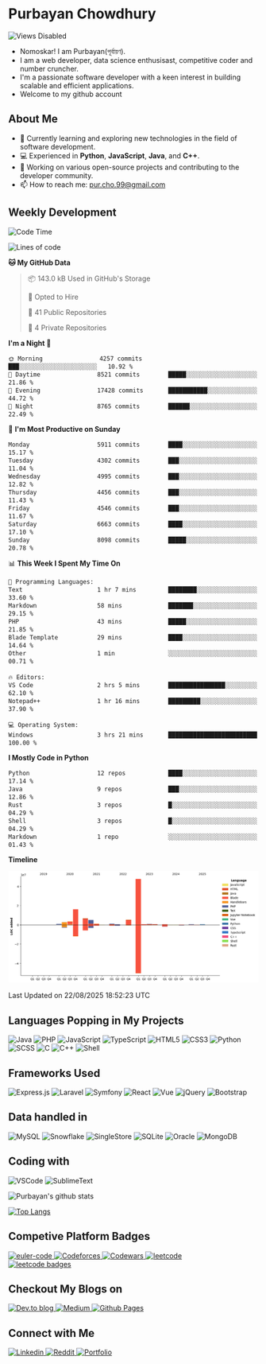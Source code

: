 # Purbayan Chowdhury

![Views Disabled](https://komarev.com/ghpvc?username=shivishbrahma&style=for-the-badge&color=green)

- Nomoskar! I am Purbayan(পূর্বায়ণ).
- I am a web developer, data science enthusisast, competitive coder and number cruncher.
- I'm a passionate software developer with a keen interest in building scalable and efficient applications.
- Welcome to my github account

## About Me

- 🌱 Currently learning and exploring new technologies in the field of software development.
- 💻 Experienced in **Python**, **JavaScript**, **Java**, and **C++**.
- 🔭 Working on various open-source projects and contributing to the developer community.
- 📫 How to reach me: [pur.cho.99@gmail.com](mailto:pur.cho.99@gmail.com)

<!--
## Quote for the Day

![Quote](https://github-readme-quotes.herokuapp.com/quote?theme=dracula)
-->
## Weekly Development
<!--START_SECTION:waka-->
![Code Time](http://img.shields.io/badge/Code%20Time-3%2C576%20hrs%2030%20mins-blue)

![Lines of code](https://img.shields.io/badge/From%20Hello%20World%20I%27ve%20Written-95.9%20million%20lines%20of%20code-blue)

**🐱 My GitHub Data** 

> 📦 143.0 kB Used in GitHub's Storage 
 > 
> 💼 Opted to Hire
 > 
> 📜 41 Public Repositories 
 > 
> 🔑 4 Private Repositories 
 > 
**I'm a Night 🦉** 

```text
🌞 Morning                4257 commits        ███░░░░░░░░░░░░░░░░░░░░░░   10.92 % 
🌆 Daytime                8521 commits        █████░░░░░░░░░░░░░░░░░░░░   21.86 % 
🌃 Evening                17428 commits       ███████████░░░░░░░░░░░░░░   44.72 % 
🌙 Night                  8765 commits        ██████░░░░░░░░░░░░░░░░░░░   22.49 % 
```
📅 **I'm Most Productive on Sunday** 

```text
Monday                   5911 commits        ████░░░░░░░░░░░░░░░░░░░░░   15.17 % 
Tuesday                  4302 commits        ███░░░░░░░░░░░░░░░░░░░░░░   11.04 % 
Wednesday                4995 commits        ███░░░░░░░░░░░░░░░░░░░░░░   12.82 % 
Thursday                 4456 commits        ███░░░░░░░░░░░░░░░░░░░░░░   11.43 % 
Friday                   4546 commits        ███░░░░░░░░░░░░░░░░░░░░░░   11.67 % 
Saturday                 6663 commits        ████░░░░░░░░░░░░░░░░░░░░░   17.10 % 
Sunday                   8098 commits        █████░░░░░░░░░░░░░░░░░░░░   20.78 % 
```


📊 **This Week I Spent My Time On** 

```text
💬 Programming Languages: 
Text                     1 hr 7 mins         ████████░░░░░░░░░░░░░░░░░   33.60 % 
Markdown                 58 mins             ███████░░░░░░░░░░░░░░░░░░   29.15 % 
PHP                      43 mins             █████░░░░░░░░░░░░░░░░░░░░   21.85 % 
Blade Template           29 mins             ████░░░░░░░░░░░░░░░░░░░░░   14.64 % 
Other                    1 min               ░░░░░░░░░░░░░░░░░░░░░░░░░   00.71 % 

🔥 Editors: 
VS Code                  2 hrs 5 mins        ████████████████░░░░░░░░░   62.10 % 
Notepad++                1 hr 16 mins        █████████░░░░░░░░░░░░░░░░   37.90 % 

💻 Operating System: 
Windows                  3 hrs 21 mins       █████████████████████████   100.00 % 
```

**I Mostly Code in Python** 

```text
Python                   12 repos            ████░░░░░░░░░░░░░░░░░░░░░   17.14 % 
Java                     9 repos             ███░░░░░░░░░░░░░░░░░░░░░░   12.86 % 
Rust                     3 repos             █░░░░░░░░░░░░░░░░░░░░░░░░   04.29 % 
Shell                    3 repos             █░░░░░░░░░░░░░░░░░░░░░░░░   04.29 % 
Markdown                 1 repo              ░░░░░░░░░░░░░░░░░░░░░░░░░   01.43 % 
```



**Timeline**

![Lines of Code chart](https://raw.githubusercontent.com/shivishbrahma/shivishbrahma/main/assets/bar_graph.png)


 Last Updated on 22/08/2025 18:52:23 UTC
<!--END_SECTION:waka-->

## Languages Popping in My Projects

![Java](https://img.shields.io/badge/Java-ED8B00?style=for-the-badge&logo=java&logoColor=white)
![PHP](https://img.shields.io/badge/php-%23777BB4.svg?style=for-the-badge&logo=php&logoColor=white)
![JavaScript](https://img.shields.io/badge/JavaScript-F7DF1E?style=for-the-badge&logo=javascript&logoColor=black)
![TypeScript](https://img.shields.io/badge/TypeScript-3178C6?style=for-the-badge&logo=typescript&logoColor=black)
![HTML5](https://img.shields.io/badge/html5-%23E34F26.svg?style=for-the-badge&logo=html5&logoColor=white)
![CSS3](https://img.shields.io/badge/css3-%231572B6.svg?style=for-the-badge&logo=css3&logoColor=white)
![Python](https://img.shields.io/badge/Python-3776AB?style=for-the-badge&logo=python&logoColor=white)
![SCSS](https://img.shields.io/badge/SCSS-hotpink.svg?style=for-the-badge&logo=SASS&logoColor=white)
![C](https://img.shields.io/badge/c-%2300599C.svg?style=for-the-badge&logo=c&logoColor=white)
![C++](https://img.shields.io/badge/C%2B%2B-00599C?style=for-the-badge&logo=c%2B%2B&logoColor=white)
![Shell](https://img.shields.io/badge/shell-%23121011.svg?style=for-the-badge&logo=gnu-bash&logoColor=white)

## Frameworks Used

![Express.js](https://img.shields.io/badge/express.js-%23404d59.svg?style=for-the-badge&logo=express&logoColor=%2361DAFB)
![Laravel](https://img.shields.io/badge/laravel-%23FF2D20.svg?style=for-the-badge&logo=laravel&logoColor=white)
![Symfony](https://img.shields.io/badge/symfony-%23000000.svg?style=for-the-badge&logo=symfony&logoColor=white)
![React](https://img.shields.io/badge/react%20-%2320232a.svg?&style=for-the-badge&logo=react&logoColor=%2361DAFB)
![Vue](https://img.shields.io/badge/vue%20-%2335495e.svg?&style=for-the-badge&logo=vue.js&logoColor=%234FC08D)
![jQuery](https://img.shields.io/badge/jquery%20-%230769AD.svg?&style=for-the-badge&logo=jquery&logoColor=white)
![Bootstrap](https://img.shields.io/badge/bootstrap%20-%23563D7C.svg?&style=for-the-badge&logo=bootstrap&logoColor=white)

## Data handled in

![MySQL](https://img.shields.io/badge/mysql-%2300f.svg?&style=for-the-badge&logo=mysql&logoColor=white)
![Snowflake](https://img.shields.io/badge/Snowflake-29B5E8?style=for-the-badge&logo=snowflake&logoColor=white)
![SingleStore](https://img.shields.io/badge/SingleStore-AA00FF?style=for-the-badge&logo=singlestore&logoColor=white)
![SQLite](https://img.shields.io/badge/sqlite-%2307405e.svg?style=for-the-badge&logo=sqlite&logoColor=white)
![Oracle](https://img.shields.io/badge/Oracle-F80000?style=for-the-badge&logo=oracle&logoColor=white)
![MongoDB](https://img.shields.io/badge/MongoDB-%234ea94b.svg?&style=for-the-badge&logo=mongodb&logoColor=white)

## Coding with

![VSCode](https://img.shields.io/badge/VSCode-007ACC?logo=visual-studio-code&logoColor=white&style=for-the-badge)
![SublimeText](https://img.shields.io/badge/SublimeText-FF9800?logo=sublime-text&logoColor=white&style=for-the-badge)

![Purbayan's github stats](https://github-readme-stats.vercel.app/api?username=shivishbrahma&theme=dracula&count_private=true)

[![Top Langs](https://github-readme-stats.vercel.app/api/top-langs/?username=shivishbrahma&theme=dracula&layout=compact)](https://github.com/shivishbrahma/github-readme-stats)

<!--
## A Meme for Meme Lovers

<img src='https://random-memer.herokuapp.com/' title="Meme" alt="Please refresh the page is the meme doesn't show up.">
-->

## Competive Platform Badges

<a href="https://projecteuler.net/progress=shivishbrahma" target="_blank">
    <img alt="euler-code" src="https://projecteuler.net/profile/shivishbrahma.png" height="40"/>
</a>

<a href="https://codeforces.com/profile/shivishnu" target="_blank">
    <img alt="Codeforces" src="https://shivishbrahma-rest-api.netlify.app/cp/codeforces?username=shivishnu&style=for-the-badge" height="25"/>
</a>

<a href="https://www.codewars.com/users/shivishbrahma" target="_blank">
    <img alt="Codewars" src="https://www.codewars.com/users/shivishbrahma/badges/large" height="25"/>
</a>
<a href="https://leetcode.com/shivishbrahma/" target="_blank">
    <img alt="leetcode" src="https://img.shields.io/badge/dynamic/json?style=for-the-badge&labelColor=black&color=%23ffa116&label=Solved&query=solvedOverTotal&url=https%3A%2F%2Fleetcode-badge.vercel.app%2Fapi%2Fusers%2Fshivishbrahma&logo=leetcode&logoColor=yellow" height="25"/> <br/>
 <img alt="leetcode badges" src="https://leetcode-badge-showcase.vercel.app/api?username=shivishbrahma&animated=true&theme=dracula"/>
</a>

## Checkout My Blogs on

<a href="https://dev.to/shivishbrahma" target="_blank">
    <img alt="Dev.to blog" src="https://img.shields.io/badge/dev.to-0A0A0A?style=for-the-badge&logo=dev.to&logoColor=white"/>
</a>
<a href="https://shivishbrahma.medium.com/" target="_blank">
    <img alt="Medium" src="https://img.shields.io/badge/Medium-12100E?style=for-the-badge&logo=medium&logoColor=white"/>
</a>
<a href="https://shivishbrahma.github.io/publog/" target="_blank">
    <img alt="Github Pages" src="https://img.shields.io/badge/publog-%23121011.svg?style=for-the-badge&logo=github&logoColor=white"/>
</a>

## Connect with Me
 
<a href="https://www.linkedin.com/in/shivishbrahma/" target="_blank">
  <img
    alt="Linkedin"
    src="https://img.shields.io/badge/linkedin-0077B5?logo=linkedin&logoColor=white&style=for-the-badge"
  />
</a>

<a href="https://www.reddit.com/user/shivishbrahma1" target="_blank">
  <img
    alt="Reddit"
    src="https://img.shields.io/badge/reddit-FF4500?logo=reddit&logoColor=white&style=for-the-badge"
  />
</a>

<a href="https://shivishbrahma.github.io/" target="_blank">
    <img alt="Portfolio" src="https://img.shields.io/badge/portfolio-%23121011.svg?style=for-the-badge&logo=github&logoColor=white"/>
</a>
